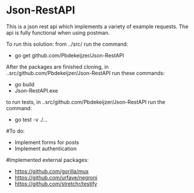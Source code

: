 # Json-RestAPI
This is a json rest api which implements a variety of example requests.
The api is fully functional when using postman.

To run this solution:
from ../src/
run the command:
- go get github.com/Pbdekeijzer/Json-RestAPI

After the packages are finished cloning, in
..src/github.com/Pbdekeijzer/Json-RestAPI
run these commands:
- go build
- Json-RestAPI.exe

to run tests, in ..src/github.com/Pbdekeijzer/Json-RestAPI
run the command:
- go test -v ./...

#To do:
- Implement forms for posts
- Implement authentication

#Implemented external packages:
- https://github.com/gorilla/mux
- https://github.com/urfave/negroni
- https://github.com/stretchr/testify

